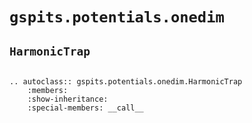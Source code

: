 # ``gspits.potentials.onedim``

## ``HarmonicTrap``

```{eval-rst}

.. autoclass:: gspits.potentials.onedim.HarmonicTrap
    :members:
    :show-inheritance:
    :special-members: __call__

```
